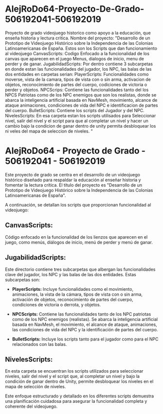 # AlejRoDo64-Proyecto-De-Grado-506192041-506192019
Proyecto de grado videojuego historico como apoyo a la educación, que enseña historia y lectura critica.
Nombre del proyecto: "Desarrollo de un Prototipo de Videojuego Histórico sobre la Independencia de las Colonias Latinoamericanas de España.
Estos son los Scripts que dan funcionamiento al videojuego
CanvasScripts: Codigo Enfocado a la funcionalidad de los canvas que aparecen en el juego Menus, dialogos de inicio, menu de perder y de ganar.
JugabilidadScripts: Por dentro contiene 3 subcarpetas en donde estan las funcionalidades del jugador, los NPC, las balas de las dos entidades en carpetas serian:
  PlayerScripts: Funcionalidades como moverse, vista de la camara, tipos de vista con o sin arma, activacion de objetos, reconocimiento de partes del cuerpo, codiciones de victoria o perder y objetos.
  NPCScrips: Contiene las funcionalidades tanto del los NPCS Patriotas como de los NPC enemigos que son los realistas, donde se abarca la inteligencia artificial basada en NavMesh, movimiento, alcance de ataque animaciones, condiciones de vida del NPC e identificacion de partes del cuerpo.
  BulletScripts: Contiene los scripts del Jugador y del NPC.
NivelesScripts: En esa carpeta estan los scripts utilisados para Seleccionar nivel, salir del nivel y el script para que al completar un nivel y hacer un cambio bajo la condicion de ganar dentro de unity permita desbloquear los ni veles del mapa de seleccion de niveles.
"
# AlejRoDo64 - Proyecto de Grado - 506192041 - 506192019

Este proyecto de grado se centra en el desarrollo de un videojuego histórico diseñado para respaldar la educación al enseñar historia y fomentar la lectura crítica. El título del proyecto es "Desarrollo de un Prototipo de Videojuego Histórico sobre la Independencia de las Colonias Latinoamericanas de España".

A continuación, se detallan los scripts que proporcionan funcionalidad al videojuego:

## CanvasScripts: 
Código enfocado en la funcionalidad de los lienzos que aparecen en el juego, como menús, diálogos de inicio, menú de perder y menú de ganar.

## JugabilidadScripts: 
Este directorio contiene tres subcarpetas que albergan las funcionalidades clave del jugador, los NPC y las balas de las dos entidades. Estas subcarpetas son:

- **PlayerScripts:** Incluye funcionalidades como el movimiento, animaciones, la vista de la cámara, tipos de vista con o sin arma, activación de objetos, reconocimiento de partes del cuerpo, condiciones de victoria o derrota, y objetos.

- **NPCScripts:** Contiene las funcionalidades tanto de los NPC patriotas como de los NPC enemigos (realistas). Se abarca la inteligencia artificial basada en NavMesh, el movimiento, el alcance de ataque, animaciones, las condiciones de vida del NPC y la identificación de partes del cuerpo.

- **BulletScripts:** Incluye los scripts tanto para el jugador como para el NPC relacionados con las balas.

## NivelesScripts: 
En esta carpeta se encuentran los scripts utilizados para seleccionar niveles, salir del nivel y el script que, al completar un nivel y bajo la condición de ganar dentro de Unity, permite desbloquear los niveles en el mapa de selección de niveles.

Este enfoque estructurado y detallado en los diferentes scripts demuestra una planificación cuidadosa para asegurar la funcionalidad completa y coherente del videojuego.
